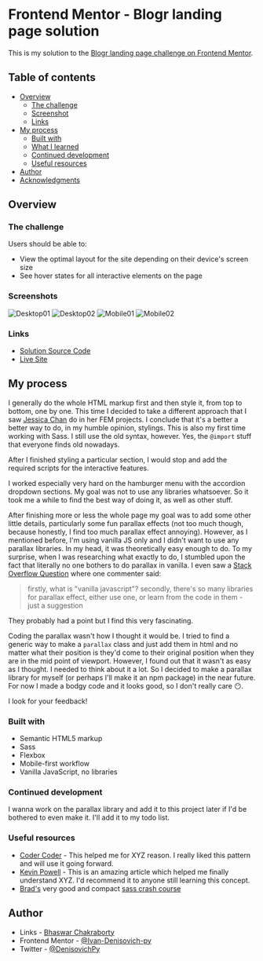 # Frontend Mentor - Blogr landing page solution

This is my solution to the [Blogr landing page challenge on Frontend Mentor](https://www.frontendmentor.io/challenges/blogr-landing-page-EX2RLAApP).

## Table of contents

-   [Overview](#overview)
    -   [The challenge](#the-challenge)
    -   [Screenshot](#screenshot)
    -   [Links](#links)
-   [My process](#my-process)
    -   [Built with](#built-with)
    -   [What I learned](#what-i-learned)
    -   [Continued development](#continued-development)
    -   [Useful resources](#useful-resources)
-   [Author](#author)
-   [Acknowledgments](#acknowledgments)

## Overview

### The challenge

Users should be able to:

-   View the optimal layout for the site depending on their device's screen size
-   See hover states for all interactive elements on the page

### Screenshots

![Desktop01](screenshots/ss1.png)
![Desktop02](screenshots/ss2.png)
![Mobile01](screenshots/ss3.png)
![Mobile02](screenshots/ss4.png)

### Links

-   [Solution Source Code](https://github.com/Ivan-Denisovich-py/fem-projects/tree/main/blogr-landing-page-main)
-   [Live Site](https://ivan-denisovich-py.github.io/fem-projects/blogr-landing-page-main)

## My process

I generally do the whole HTML markup first and then style it, from top to bottom, one by one. This time I decided to take a different approach that I saw [Jessica Chan](https://www.youtube.com/thecodercoder) do in her FEM projects. I conclude that it's a better a better way to do, in my humble opinion, stylings. This is also my first time working with Sass. I still use the old syntax, however. Yes, the `@import` stuff that everyone finds old nowadays.

After I finished styling a particular section, I would stop and add the required scripts for the interactive features.

I worked especially very hard on the hamburger menu with the accordion dropdown sections. My goal was not to use any libraries whatsoever. So it took me a while to find the best way of doing it, as well as other stuff.

After finishing more or less the whole page my goal was to add some other little details, particularly some fun parallax effects (not too much though, because honestly, I find too much parallax effect annoying). However, as I mentioned before, I'm using vanilla JS only and I didn't want to use any parallax libraries. In my head, it was theoretically easy enough to do. To my surprise, when I was researching what exactly to do, I stumbled upon the fact that literally no one bothers to do parallax in vanilla. I even saw a [Stack Overflow Question](https://stackoverflow.com/questions/48999925/how-to-make-a-parallax-effect-with-vanilla-javascript-es5) where one commenter said:

> firstly, what is "vanilla javascript"? secondly, there's so many libraries for parallax effect, either use one, or learn from the code in them - just a suggestion

They probably had a point but I find this very fascinating.

Coding the parallax wasn't how I thought it would be. I tried to find a generic way to make a `parallax` class and just add them in html and no matter what their position is they'd come to their original position when they are in the mid point of viewport. However, I found out that it wasn't as easy as I thought. I needed to think about it a lot. So I decided to make a parallax library for myself (or perhaps I'll make it an npm package) in the near future. For now I made a bodgy code and it looks good, so I don't really care 😶.

I look for your feedback!

### Built with

-   Semantic HTML5 markup
-   Sass
-   Flexbox
-   Mobile-first workflow
-   Vanilla JavaScript, no libraries

### Continued development

I wanna work on the parallax library and add it to this project later if I'd be bothered to even make it. I'll add it to my todo list.

### Useful resources

-   [Coder Coder](https://www.youtube.com/thecodercoder) - This helped me for XYZ reason. I really liked this pattern and will use it going forward.
-   [Kevin Powell](https://www.youtube.com/kevinpowell) - This is an amazing article which helped me finally understand XYZ. I'd recommend it to anyone still learning this concept.
-   [Brad's](https://www.youtube.com/user/TechGuyWeb) very good and compact [sass crash course](https://www.youtube.com/watch?v=nu5mdN2JIwM)

## Author

-   Links - [Bhaswar Chakraborty](https://ivan-denisovich-py.github.io/link-tree/)
-   Frontend Mentor - [@Ivan-Denisovich-py](https://www.frontendmentor.io/profile/Ivan-Denisovich-py)
-   Twitter - [@DenisovichPy](https://www.twitter.com/DenisovichPy)
